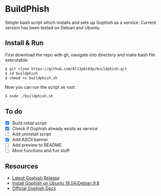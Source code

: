# BuildPhish
Simple bash script which installs and sets up Gophish as a service. Current version has been tested on Debian and Ubuntu.

## Install & Run
First download the repo with git, navigate into directory and make bash file executable:
```bash
$ git clone https://github.com/bl13pbl03p/buildphish.git
$ cd buildphish
$ chmod +x buildphish.sh
```
Now you can run the script as root:
```bash
$ sudo ./buildphish.sh
```

## To do
- [x]  Build initial script
- [x]  Check if Gophish already exists as service
- [ ]  Add uninstall script
- [x]  Add ASCII banner
- [ ]  Add preview to README
- [ ]  More functions and fun stuff

## Resources
- [Latest Gophish Release](https://github.com/gophish/gophish/releases/tag/v0.11.0)
- [Install Gophish on Ubuntu 18.04/Debian 9.8](https://kifarunix.com/install-gophish-on-ubuntu-18-04-debian-9-8/)
- [Official Gophish Docs](https://getgophish.com/documentation/)
